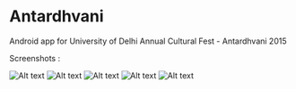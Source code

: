 # Antardhvani
Android app for University of Delhi Annual Cultural Fest - Antardhvani 2015

Screenshots :

![Alt text](https://github.com/teamDAPSR/Antardhvani/blob/master/screenshots/navigation_drawer.jpg "Navigation drawer")
![Alt text](https://github.com/teamDAPSR/Antardhvani/blob/master/screenshots/home.png "Home pager")
![Alt text](https://github.com/teamDAPSR/Antardhvani/blob/master/screenshots/flowershow.png "Flower show")
![Alt text](https://github.com/teamDAPSR/Antardhvani/blob/master/screenshots/sch.png "schedule")
![Alt text](https://github.com/teamDAPSR/Antardhvani/blob/master/screenshots/action_buttons.jpg "action buttons")

